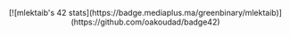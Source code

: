 </p><p align="center">[![mlektaib's 42 stats](https://badge.mediaplus.ma/greenbinary/mlektaib)](https://github.com/oakoudad/badge42)</p>
